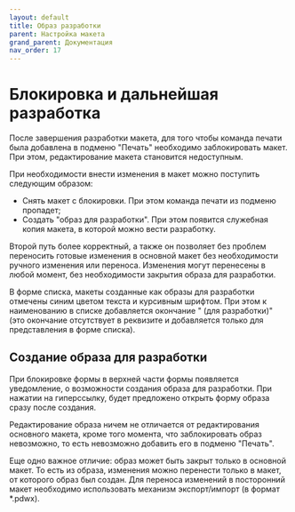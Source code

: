 ```yaml
---
layout: default
title: Образ разработки
parent: Настройка макета
grand_parent: Документация
nav_order: 17
--- 
```


# Блокировка и дальнейшая разработка

После завершения разработки макета, для того чтобы команда печати была добавлена в подменю "Печать" необходимо заблокировать макет. При этом, редактирование макета становится недоступным.

При необходимости внести изменения в макет можно поступить следующим образом:

* Снять макет с блокировки. При этом команда печати из подменю пропадет;
* Создать "образ для разработки". При этом появится служебная копия макета, в которой можно вести разработку.

Второй путь более корректный, а также он позволяет без проблем переносить готовые изменения в основной макет без необходимости ручного изменения или переноса. Изменения могут перенесены в любой момент, без необходимости закрытия образа для разработки.

В форме списка, макеты созданные как образы для разработки отмечены синим цветом текста и курсивным шрифтом. При этом к наименованию в списке добавляется окончание " (для разработки)" (это окончание отсутствует в реквизите и добавляется только для представления в форме списка).

## Создание образа для разработки

При блокировке формы в верхней части формы появляется уведомление, о возможности создания образа для разработки. При нажатии на гиперссылку, будет предложено открыть форму образа сразу после создания.

Редактирование образа ничем не отличается от редактирования основного макета, кроме того момента, что заблокировать образ невозможно, то есть невозможно добавить его в подменю "Печать". 

Еще одно важное отличие: образ может быть закрыт только в основной макет. То есть из образа, изменения можно перенести только в макет, от которого образ был создан. Для переноса изменений в посторонний макет необходимо использовать механизм экспорт/импорт (в формат *.pdwx).